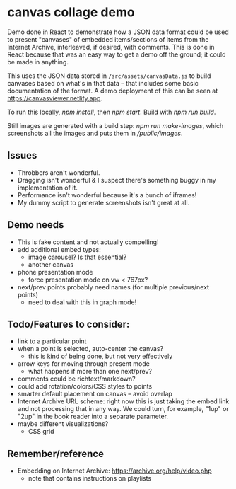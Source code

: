 # canvas collage demo

Demo done in React to demonstrate how a JSON data format could be used to present "canvases" of embedded items/sections of items from the Internet Archive, interleaved, if desired, with comments. This is done in React because that was an easy way to get a demo off the ground; it could be made in anything.

This uses the JSON data stored in `/src/assets/canvasData.js` to build canvases based on what's in that data – that includes some basic documentation of the format. A demo deployment of this can be seen at https://canvasviewer.netlify.app.

To run this locally, _npm install_, then _npm start_. Build with _npm run build_.

Still images are generated with a build step: _npm run make-images_, which screenshots all the images and puts them in _/public/images_.

## Issues

 - Throbbers aren't wonderful.
 - Dragging isn't wonderful & I suspect there's something buggy in my implementation of it.
 - Performance isn't wonderful because it's a bunch of iframes! 
 - My dummy script to generate screenshots isn't great at all.

## Demo needs

 - This is fake content and not actually compelling! 
 - add additional embed types:
   - image carousel? Is that essential?
   - another canvas
 - phone presentation mode
   - force presentation mode on vw < 767px?
 - next/prev points probably need names (for multiple previous/next points) 
   - need to deal with this in graph mode!

## Todo/Features to consider:

 - link to a particular point
 - when a point is selected, auto-center the canvas?
   - this is kind of being done, but not very effectively
 - arrow keys for moving through present mode
   - what happens if more than one next/prev?
 - comments could be richtext/markdown?
 - could add rotation/colors/CSS styles to points
 - smarter default placement on canvas – avoid overlap
 - Internet Archive URL scheme: right now this is just taking the embed link and not processing that in any way. We could turn, for example, "1up" or "2up" in the book reader into a separate parameter.
 - maybe different visualizations?
   - CSS grid

## Remember/reference

 - Embedding on Internet Archive: https://archive.org/help/video.php
   - note that contains instructions on playlists 